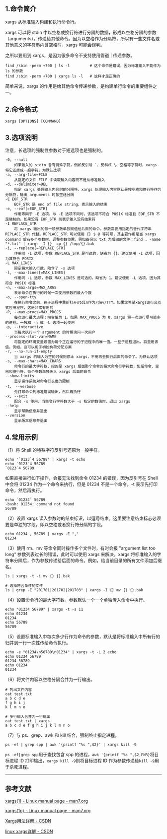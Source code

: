 ## 1.命令简介
xargs 从标准输入构建和执行命令行。

xargs 可以将 stdin 中以空格或换行符进行分隔的数据，形成以空格分隔的参数（arguments），传递给其他命令。因为以空格作为分隔符，所以有一些文件名或其他意义的字符串内含空格时，xargs 可能会误判。

之所以要用到 xargs，是因为很多命令不支持使用管道 | 传递参数。
```
find /sbin -perm +700 | ls -l         # 这个命令是错误，因为标准输入不能作为 ls 的参数
find /sbin -perm +700 | xargs ls -l   # 这样才是正确的
```
简单来说，xargs 的作用是给其他命令传递参数，是构建单行命令的重要组件之一。
## 2.命令格式
```
xargs [OPTIONS] [COMMAND]
```

## 3.选项说明
注意，长选项的强制性参数对于短选项也是强制的。
```
-0, --null
	如果输入的 stdin 含有特殊字符，例如反引号 `、反斜杠 \、空格等字符时，xargs 将它还原成一般字符。为默认选项
-a, --arg-file=FILE
	从指定的文件 FILE 中读取输入内容而不是从标准输入
-d, --delimiter=DEL
	指定 xargs 处理输入内容时的分隔符。xargs 处理输入内容默认是按空格和换行符作为分隔符，输出 arguments 时按空格分隔
-E EOF_STR
	EOF_STR 是 end of file string，表示输入的结束
-e, --eof[=EOF_STR]
	作用等同于 -E 选项，与 -E 选项不同时，该选项不符合 POSIX 标准且 EOF_STR 不是强制的。如果没有 EOF_STR 则表示输入没有结束符
-I REPLACE_STR
	将 xargs 输出的每一项参数单独赋值给后面的命令，参数需要用指定的替代字符串 REPLACE_STR 代替。REPLACE_STR 可以使用 {} $ @ 等符号，其主要作用是当 xargs command 后有多个参数时，调整参数位置。例如备份以 txt 为后缀的文件：find . -name "*.txt" | xargs -I {}  cp {} /tmp/{}.bak
-i, --replace[=REPLACE_STR]
	作用同 -I 选项，参数 REPLACE_STR 是可选的，缺省为 {}。建议使用 -I 选项，因为其符合 POSIX
-L MAX_LINES
	限定最大输入行数。隐含了 -x 选项
-l, --max-lines[=MAX_LINES]
	作用同 -L 选项，参数 MAX_LINES 是可选的，缺省为 1。建议使用 -L 选项，因为其符合 POSIX 标准
-n, --max-args=MAX_ARGS
	表示命令在执行的时候一次使用参数的最大个数
-o, --open-tty
	在执行命令之前，在子进程中重新打开stdin作为/dev/TTY。如果您希望xargs运行交互式应用程序，这是非常有用的
-P, --max-procs=MAX_PROCS
	每次运行最大进程；缺省值为 1。如果 MAX_PROCS 为 0，xargs 将一次运行尽可能多的进程。一般和 -n 或 -L 选项一起使用
-p, --interactive
	当每次执行一个 argument 的时候询问一次用户
--process-slot-var=NAME
	将指定的环境变量设置为每个正在运行的子进程中的唯一值。一旦子进程退出，将重用该值。例如，这可以用于初始负荷分配方案
-r, --no-run-if-empty
	当 xargs 的输入为空的时候则停止 xargs，不用再去执行后面的命令了。为默认选项
-s, --max-chars=MAX_CHARS
	命令行的最大字符数，指的是 xargs 后面那个命令的最大命令行字符数，包括命令、空格和换行符。每个参数单独传入 xargs 后面的命令
--show-limits
	显示操作系统对命令行长度的限制
-t， --verbose
	先打印命令到标准错误输出，然后再执行
-x, --exit
	配合 -s 使用，当命令行字符数大于 -s 指定的数值时，退出 xargs
--help
	显示帮助信息并退出
--version
	显示版本信息并退出
```

## 4.常用示例
（1）将 Shell 的特殊字符反引号还原为一般字符。
```shell
echo '`0123`4 56789' | xargs -t echo
echo `0123`4 56789 
`0123`4 56789
```
如果直接进行如下操作，会报无法找到命令 01234 的错误，因为反引号在 Shell 中会将 01234 作为一个命令来执行，但是 01234 不是一个命令。-t 表示先打印命令，然后再执行。
```shell
echo `01234` 56789
-bash: 01234: command not found
56789
```

（2）设置 xargs 读入参数时的结束标识，以逗号结束。这里要注意结束标志必须要是单独的字段，即以空格或者换行符分隔的字段。
```shell
echo 01234 , 56789 | xargs -E ","
01234
```

（3）使用 rm、mv 等命令同时操作多个文件时，有时会报 "argument list too long" 参数列表过长的错误，此时可以使用 xargs 来解决。xargs 将标准输入的字符串分隔后，作为参数传递给后面的命令。例如，给当前目录的所有文件添加后缀名。
```shell
ls | xargs -t -i mv {} {}.bak

# 选择符合条件的文件
ls | grep -E "201701|201702|201703" | xargs -I {} mv {} {}.bak
```

（4）设置命令行的最大字符数。参数默认一个一个单独传入命令中执行。
```shell
echo "01234 56789" | xargs -t -s 11
echo 01234 
01234
echo 56789 
56789
```

（5）设置标准输入中每次多少行作为命令的参数，默认是将标准输入中所有行的归并到一行一次性传给命令执行。
```shell
echo -e "01234\n56789\n01234" | xargs -t -L 2 echo
echo 01234 56789 
01234 56789
echo 01234 
01234
```

（6）将文件内容以空格分隔合并为一行输出。
```shell
# 列出文件内容
cat test.txt
a b c d e
f g h i j 
k l m n o

# 多行输入合并为一行输出
cat test.txt | xargs
a b c d e f g h i j k l m n o
```

（7）与 ps、grep、awk 和 kill 结合，强制终止指定进程。
```shell
ps -ef | grep spp | awk '{printf "%s ",$2}' | xargs kill -9
```
`ps -ef|grep spp`用于查找包含 spp 的进程，`awk '{printf "%s ",$2,FNR}`将目标进程 ID 打印输出，`xargs kill -9`则将目标进程 ID 作为参数传递给`kill -9`用于杀死进程。

---
## 参考文献
[xargs(1) - Linux manual page - man7.org](https://man7.org/linux/man-pages/man1/xargs.1.html)

[xargs(1p) - Linux manual page - man7.org](https://man7.org/linux/man-pages/man1/xargs.1p.html)

[Xargs用法详解 - CSDN](http://blog.csdn.net/zhangfn2011/article/details/6776925/)

[linux xargs详解 - CSDN](http://blog.csdn.net/hittata/article/details/8021500)
